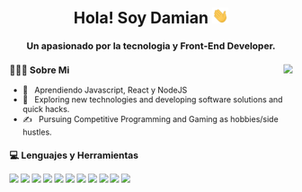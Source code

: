 <h1 align="center"> Hola! Soy Damian <img src="https://github.com/SatYu26/SatYu26/blob/master/Assets/Hi.gif" width="29px"></h1>

<h3 align="center">
Un apasionado por la tecnologia y Front-End Developer.
</h3>


<div>
    <a href="https://github.com/dmi4n">
    <img align="right" src="https://github-readme-stats.vercel.app/api/top-langs/?username=dmi4n&theme=radical&locale=es">
    </a>
<div align="left"> 
  <h3> 👨🏻‍💻 Sobre Mi </h3>

  - 🌱 &nbsp; Aprendiendo Javascript, React y NodeJS
  - 🤔 &nbsp; Exploring new technologies and developing software solutions and quick hacks.
  - ✍️ &nbsp; Pursuing Competitive Programming and Gaming as hobbies/side hustles.  
</div> 
</div>

<div align='left'>
  <h3> 💻 Lenguajes y Herramientas </h3>
  <p>
    <a src="https://www.w3schools.com/css/"><img src="https://img.icons8.com/color/48/000000/css3.png"/></a>
    <a src="https://www.w3schools.com/html/"><img src="https://img.icons8.com/color/48/000000/html-5.png"/></a>
    <a src="https://www.javascript.com/"><img src="https://img.icons8.com/color/48/000000/javascript.png"/></a>
    <a src="https://www.typescriptlang.org/"><img src="https://img.icons8.com/color/48/000000/typescript.png"/></a>
    <a src="https://www.reactjs.org/"><img src="https://img.icons8.com/color/48/000000/react-native.png"/></a>
    <a src="https://nodejs.org/"><img src="https://img.icons8.com/color/48/000000/nodejs.png"/></a>
    <a src="https://www.mongodb.com/"><img src="https://img.icons8.com/color/48/000000/mongodb.png"/></a>
    <a src="https://visualstudio.microsoft.com/"><img src="https://img.icons8.com/color/48/000000/visual-studio-code-2019.png"/></a>
    <a src="https://www.npmjs.com/"><img src="https://img.icons8.com/color/48/000000/npm.png"/></a>
    <a src="https://getbootstrap.com/"><img src="https://img.icons8.com/color/48/000000/bootstrap.png"/></a>
    <a src="https://github.com/"><img src="https://img.icons8.com/color/48/000000/git.png"/></a>
  <p>
</div> 


<br/>

